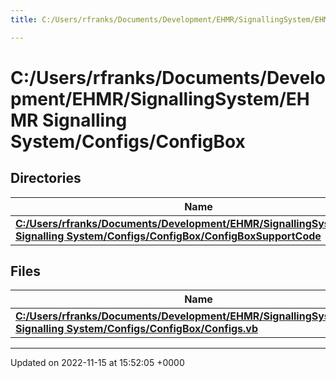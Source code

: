 ```yaml
---
title: C:/Users/rfranks/Documents/Development/EHMR/SignallingSystem/EHMR Signalling System/Configs/ConfigBox

---
```


# C:/Users/rfranks/Documents/Development/EHMR/SignallingSystem/EHMR Signalling System/Configs/ConfigBox



## Directories

| Name           |
| -------------- |
| **[C:/Users/rfranks/Documents/Development/EHMR/SignallingSystem/EHMR Signalling System/Configs/ConfigBox/ConfigBoxSupportCode](/SignallingSystem-doc/vb/Files/dir_1411712a680355ea84ee88b7ce929b43/#dir-c:/users/rfranks/documents/development/ehmr/signallingsystem/ehmr-signalling-system/configs/configbox/configboxsupportcode)**  |

## Files

| Name           |
| -------------- |
| **[C:/Users/rfranks/Documents/Development/EHMR/SignallingSystem/EHMR Signalling System/Configs/ConfigBox/Configs.vb](/SignallingSystem-doc/vb/Files/Configs_8vb/#file-configs.vb)**  |






-------------------------------

Updated on 2022-11-15 at 15:52:05 +0000
